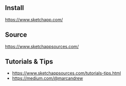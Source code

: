 ## Install

https://www.sketchapp.com/

## Source

https://www.sketchappsources.com/

## Tutorials & Tips

- https://www.sketchappsources.com/tutorials-tips.html
- https://medium.com/@marcandrew

